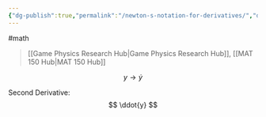 ```yaml
---
{"dg-publish":true,"permalink":"/newton-s-notation-for-derivatives/","dgHomeLink":true,"dgPassFrontmatter":false}
---
```


#math 
> [[Game Physics Research Hub|Game Physics Research Hub]], [[MAT 150 Hub|MAT 150 Hub]]

$$
y \rightarrow \dot{y}
$$

Second Derivative:
$$
\ddot{y}
$$